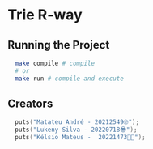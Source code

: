 # Trie R-way

## Running the Project

```sh
  make compile # compile
  # or
  make run # compile and execute
```

## Creators

```c
  puts("Matateu André - 20212549🤓");
  puts("Lukeny Silva - 20220718😎");
  puts("Kélsio Mateus -  20221473🧑‍💻");
```
